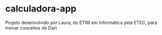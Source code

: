 # calculadora-app

Projeto desenvolvido por Laura, do ETIM em Informática pela ETEC, para treinar conceitos de Dart